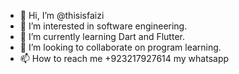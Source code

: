 - 👋 Hi, I’m @thisisfaizi
- 👀 I’m interested in software engineering.
- 🌱 I’m currently learning Dart and Flutter.
- 💞️ I’m looking to collaborate on program learning.
- 📫 How to reach me +923217927614 my whatsapp

<!---
thisisfaizi/thisisfaizi is a ✨ special ✨ repository because its `README.md` (this file) appears on your GitHub profile.
You can click the Preview link to take a look at your changes.
--->
